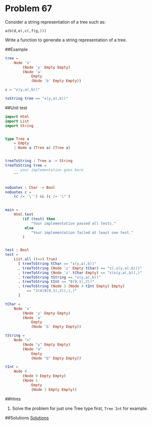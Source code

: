 # Problem 67
Consider a string representation of a tree such as:

```
a(b(d,e),c(,f(g,)))
```

Write a function to generate a string representation of a tree. 

##Example
```elm
tree = 
    Node 'x' 
        (Node 'y' Empty Empty) 
        (Node 'a' 
            Empty 
            (Node 'b' Empty Empty))

s = "x(y,a(,b))"

toString tree == "x(y,a(,b))" 
```

##Unit test

```elm
import Html
import List
import String


type Tree a
    = Empty
    | Node a (Tree a) (Tree a)


treeToString : Tree a -> String
treeToString tree =
    -- your implementation goes here
    ""


noQuotes : Char -> Bool
noQuotes c = 
    (c /= '\'') && (c /= '\"')
    

main =
    Html.text
        (if (test) then
            "Your implementation passed all tests."
         else
            "Your implementation failed at least one test."
        )


test : Bool
test =
    List.all ((==) True)
      [ treeToString tChar == "x(y,a(,b))" 
      , treeToString (Node 'z' Empty tChar) == "z(,x(y,a(,b)))" 
      , treeToString (Node 'z' tChar Empty) == "z(x(y,a(,b)),)" 
      , treeToString tString == "x(y,a(,b))" 
      , treeToString tInt == "8(9,1(,2))"
      , treeToString (Node 3 (Node 4 tInt Empty) Empty) 
          == "3(4(8(9,1(,2)),),)"
      ]

tChar = 
    Node 'x' 
        (Node 'y' Empty Empty) 
        (Node 'a' 
            Empty 
            (Node 'b' Empty Empty))

tString = 
    Node "x" 
        (Node "y" Empty Empty) 
        (Node "a" 
            Empty 
            (Node "b" Empty Empty))

tInt = 
    Node 8 
        (Node 9 Empty Empty) 
        (Node 1 
            Empty 
            (Node 2 Empty Empty))

```

##Hints
1. Solve the problem for just one Tree type first, ```Tree Int``` for example. 


##Solutions
[Solutions](../s/s67a.md)
